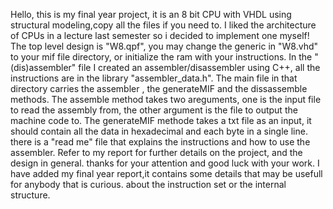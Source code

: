 Hello,
this is my final year project, it is an 8 bit CPU with VHDL using structural modeling,copy all the files if you need to.
I liked the architecture of CPUs in a lecture last semester so i decided to implement one myself!
The top level design is "W8.qpf", you may change the generic in "W8.vhd" to your mif file directory, or initialize the ram with your instructions.
In the "(dis)assembler" file I created an assembler/disassembler using C++, all the instructions are in the library "assembler_data.h".
The main file in that directory carries the assembler , the generateMIF and the dissassemble methods.
The assemble method takes two areguments, one is the input file to read the assembly from, the other argument is the file to output the machine code to.
The generateMIF methode takes a txt file as an input, it should contain all the data in hexadecimal and each byte in a single line.
there is a "read me" file that explains the instructions and how to use the assembler.
Refer to my report for further details on the project, and the design in general.
thanks for your attention and good luck with your work.
I have added my final year report,it contains some details that may be usefull for anybody that is curious.
about the instruction set or the internal structure.
